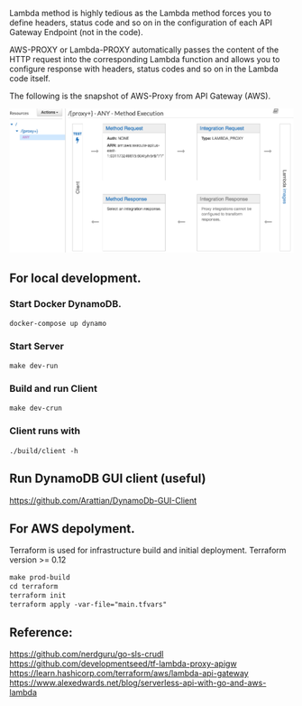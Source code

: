 Lambda method is highly tedious as the Lambda method forces you to define headers, status code and so on in the configuration of each API Gateway Endpoint (not in the code).

AWS-PROXY or Lambda-PROXY automatically passes the content of the HTTP request into the corresponding Lambda function and allows you to configure response with headers, status codes and so on in the Lambda code itself.

The following is the snapshot of AWS-Proxy from API Gateway (AWS).

![AWS Proxy](img/aws_proxy_method.png)

## For local development.

### Start Docker DynamoDB.

```
docker-compose up dynamo
```

### Start Server

```
make dev-run
```

### Build and run Client

```
make dev-crun
```

### Client runs with

```
./build/client -h
```

## Run DynamoDB GUI client (useful)

https://github.com/Arattian/DynamoDb-GUI-Client

## For AWS depolyment.

Terraform is used for infrastructure build and initial deployment.
Terraform version >= 0.12

```
make prod-build
cd terraform
terraform init
terraform apply -var-file="main.tfvars"
```

## Reference:

https://github.com/nerdguru/go-sls-crudl
https://github.com/developmentseed/tf-lambda-proxy-apigw
https://learn.hashicorp.com/terraform/aws/lambda-api-gateway
https://www.alexedwards.net/blog/serverless-api-with-go-and-aws-lambda
